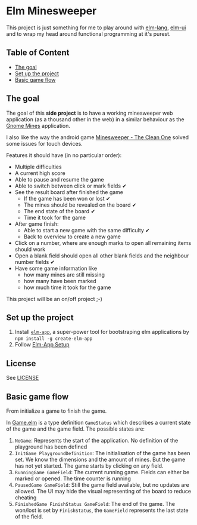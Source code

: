 # Elm Minesweeper

This project is just something for me to play around 
with [elm-lang](https://elm-lang.org/), [elm-ui](https://github.com/mdgriffith/elm-ui) 
and to wrap my head around functional programming at it's purest.

## Table of Content
- [The goal](#the-goal)
- [Set up the project](#set-up-the-project)
- [Basic game flow](#basic-game-flow)

## The goal
The goal of this **side project** is to have a working minesweeper web application (as a thousand other in the web)
in a similar behaviour as the [Gnome Mines](https://wiki.gnome.org/Apps/Mines) application.

I also like the way the android game 
[Minesweeper - The Clean One](https://play.google.com/store/apps/details?id=ee.dustland.android.minesweeper) 
solved some issues for touch devices.

Features it should have (in no particular order):

- Multiple difficulties
- A current high score
- Able to pause and resume the game
- Able to switch between click or mark fields ✔
- See the result board after finished the game
  - If the game has been won or lost ✔
  - The mines should be revealed on the board ✔
  - The end state of the board ✔
  - Time it took for the game
- After game finish:
   - Able to start a new game with the same difficulty ✔
   - Back to overview to create a new game
- Click on a number, where are enough marks to open all remaining items should work
- Open a blank field should open all other blank fields and the neighbour number fields ✔
- Have some game information like
  - how many mines are still missing
  - how many have been marked
  - how much time it took for the game

This project will be an on/off project ;-)


## Set up the project

1. Install [`elm-app`](https://github.com/halfzebra/create-elm-app), a super-power tool for 
   bootstraping elm applications by `npm install -g create-elm-app`
2. Follow [Elm-App Setup](Elm-App%20Setup.md)

## License
See [LICENSE](LICENSE)

## Basic game flow
From initialize a game to finish the game.

In [Game.elm](src/Game.elm) is a type definition `GameStatus` which describes a current state of the 
game and the game field. The possible states are:

1. `NoGame`: Represents the start of the application. No definition of the playground has been defined
2. `InitGame PlaygroundDefinition`: The initialisation of the game has been set. We know the dimensions and
   the amount of mines. But the game has not yet started. The game starts by clicking on any field.
3. `RunningGame GameField`: The current running game. Fields can either be marked or opened. The time counter is running
4. `PausedGame GameField`: Still the game field available, but no updates are allowed. 
   The UI may hide the visual representing of the board to reduce cheating
5. `FinishedGame FinishStatus GameField`: The end of the game. The won/lost is set by `FinishStatus`, the `GameField` 
   represents the last state of the field. 
